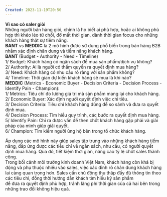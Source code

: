 ```yaml
---
Created: 2023-11-19T20:50
---
```

**Vì sao có saler giỏi**  
Những người bán hàng giỏi, chính là họ biết ai phù hợp, hoặc ai không phù hợp thì khéo léo từ chối, đỡ mất thời gian, dành thời gian focus cho những khách hàng thật sự tiềm năng.  
**BANT** vs **MEDDIC** là 2 mô hình được sử dụng phổ biến trong bán hàng B2B nhằm xác định chân dung và tiềm năng khách hàng.  
**BANT** (Budget - Authority - Need - Timeline)  
1/ Budget: Khách hàng có ngân sách để mua sản phẩm/dịch vụ không?  
2/ Authority: Ai là người có thẩm quyền ra quyết định mua hàng?  
3/ Need: Khách hàng có nhu cầu rõ ràng với sản phẩm không?  
4/ Timeline: Thời gian dự kiến khách hàng sẽ mua là khi nào?  
**MEDDIC** (Metrics - Economic Buyer - Decision Criteria - Decision Process - Identify Pain - Champion):  
1/ Metrics: Tiêu chí đo lường giá trị mà sản phẩm mang lại cho khách hàng.  
2/ Economic Buyer: Xác định người quyết định việc chi tiêu.  
3/ Decision Criteria: Tiêu chí khách hàng dùng để so sánh và đưa ra quyết định mua.  
4/ Decision Process: Tìm hiểu quy trình, các bước ra quyết định mua hàng.  
5/ Identify Pain: Chỉ ra được vấn đề then chốt khách hàng gặp phải và giải pháp của mình giúp giải quyết.  
6/ Champion: Tìm kiếm người ủng hộ bên trong tổ chức khách hàng.  
  
Áp dụng các mô hình này giúp sales tập trung vào những khách hàng tiềm năng, đáp ứng được các tiêu chí về ngân sách, nhu cầu, có người quyết định mua hàng. Qua đó, tiết kiệm thời gian, nâng cao tỷ lệ chốt sales thành công.  
Trong bối cảnh môi trường kinh doanh Việt Nam, khách hàng còn khá bị động và phụ thuộc nhiều vào sales, việc xác đình rõ chân dung khách hàng lai càng quan trọng hơn. Sales cần chủ động thu thâp đầy đủ thông tin theo các tiêu chí, đồng thời hướng dẫn khách tìm hiếu kỹ sản phẩm  
để đưa ra quyết định phù hợp, tránh lãng phí thời gian của cả hai bên trong những trao đối không hiệu quả.